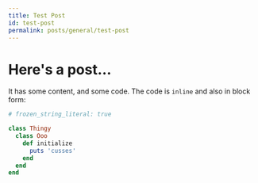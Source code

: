 ```yaml
---
title: Test Post
id: test-post
permalink: posts/general/test-post
---
```


# Here's a post...
It has some content, and some code.
The code is `inline` and also in block form:

```ruby
# frozen_string_literal: true

class Thingy
  class Ooo
    def initialize
      puts 'cusses'
    end
  end
end
```
